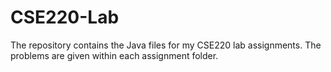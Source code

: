# CSE220-Lab
The repository contains the Java files for my CSE220 lab assignments. The problems are given within each assignment folder.
